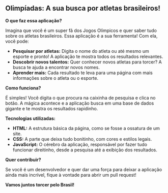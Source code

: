 ## Olimpíadas: A sua busca por atletas brasileiros!

**O que faz essa aplicação?**

Imagina que você é um super fã dos Jogos Olímpicos e quer saber tudo sobre os atletas brasileiros. Essa aplicação é a sua ferramenta! Com ela, você pode:

* **Pesquisar por atletas:** Digita o nome do atleta ou até mesmo um esporte e pronto! A aplicação te mostra todos os resultados relevantes.
* **Descobrir novos talentos:** Quer conhecer novos atletas para torcer? A busca te ajuda a encontrar novos nomes.
* **Aprender mais:** Cada resultado te leva para uma página com mais informações sobre o atleta ou o esporte.

**Como funciona?**

É simples! Você digita o que procura na caixinha de pesquisa e clica no botão. A mágica acontece e a aplicação busca em uma base de dados gigante e te mostra os resultados rapidinho.

**Tecnologias utilizadas:**

* **HTML:** A estrutura básica da página, como se fosse a ossatura de um site.
* **CSS:** A parte que deixa tudo bonitinho, com cores e estilos legais.
* **JavaScript:** O cérebro da aplicação, responsável por fazer tudo funcionar direitinho, desde a pesquisa até a exibição dos resultados.

**Quer contribuir?**

Se você é um desenvolvedor e quer dar uma força para deixar a aplicação ainda mais incrível, fique à vontade para abrir um pull request! 

**Vamos juntos torcer pelo Brasil!**
